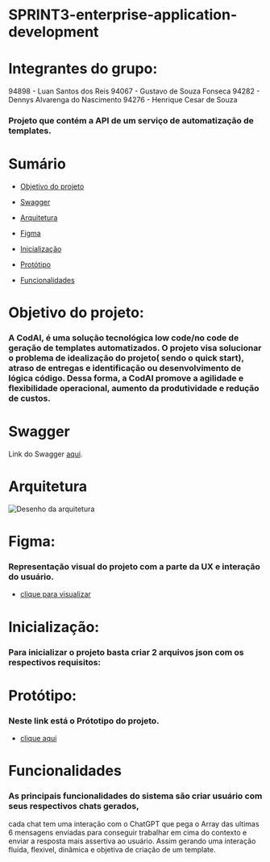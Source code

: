 # SPRINT3-enterprise-application-development

# Integrantes do grupo:

94898 - Luan Santos dos Reis
94067 - Gustavo de Souza Fonseca
94282 - Dennys Alvarenga do Nascimento
94276 - Henrique Cesar de Souza

### Projeto que contém a API de um serviço de automatização de templates. 

# Sumário
- [Objetivo do projeto](#objetivo-do-projeto)

- [Swagger](#swagger)
  
- [Arquitetura](#arquitetura)

- [Figma](#figma)

- [Inicialização](#inicialização)
  
- [Protótipo](#protótipo)
  
- [Funcionalidades](#funcionalidades)


# Objetivo do projeto:
### A CodAI, é uma solução tecnológica low code/no code de geração de templates automatizados. O projeto visa solucionar o problema de  idealização do projeto( sendo o quick start), atraso de entregas e identificação ou desenvolvimento de lógica código. Dessa forma, a CodAI promove a agilidade e flexibilidade operacional, aumento da produtividade e redução de custos.

# Swagger
 Link do Swagger [aqui](https://app.swaggerhub.com/apis-docs/LUANSSRR/CodAI/1.0.0-oas3).
 
# Arquitetura
![Desenho da arquitetura](https://firebasestorage.googleapis.com/v0/b/codai-development.appspot.com/o/codai-arquitetura-CodAI.drawio.png?alt=media&token=8098019e-2bd0-4f2e-b604-ba9338a22e91)

# Figma: 
### Representação visual do projeto com a parte da UX e interação do usuário.
- [clique para visualizar](https://www.figma.com/file/7hc3JzFMJWcso1QT2zNAfJ/CodAI?type=design&node-id=0%3A1&mode=design&t=76rIXyljoFxOdjHN-1)  

# Inicialização:
### Para inicializar o projeto basta criar 2 arquivos json com os respectivos requisitos:


# Protótipo: 
### Neste link está o Prótotipo do projeto.
- [clique aqui]( https://codai-hub-development.web.app/ )

# Funcionalidades
### As principais funcionalidades do sistema são criar usuário com seus respectivos chats gerados,
cada chat tem uma interação com o ChatGPT que pega o Array das ultimas 6 mensagens enviadas para conseguir
trabalhar em cima do contexto e enviar a resposta mais assertiva ao usuário. Assim gerando uma interação 
fluída, flexivel, dinâmica e objetiva de criação de um template.
